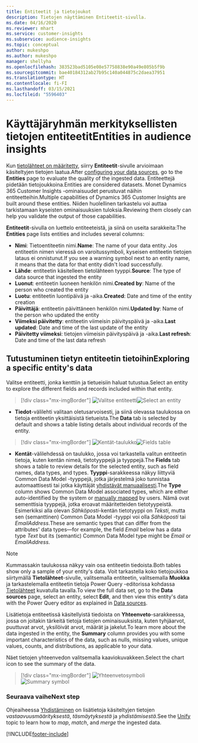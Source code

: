 ```yaml
---
title: Entiteetit ja tietojoukot
description: Tietojen näyttäminen Entiteetit-sivulla.
ms.date: 04/16/2020
ms.reviewer: mhart
ms.service: customer-insights
ms.subservice: audience-insights
ms.topic: conceptual
author: mukeshpo
ms.author: mukeshpo
manager: shellyha
ms.openlocfilehash: 383523bad5105e08e57758838e90a49e805b5f9b
ms.sourcegitcommit: bae40184312ab27b95c140a044875c2daea37951
ms.translationtype: HT
ms.contentlocale: fi-FI
ms.lasthandoff: 03/15/2021
ms.locfileid: "5596403"
---
```

# <a name="entities-in-audience-insights"></a><span data-ttu-id="28b2c-103">Käyttäjäryhmän merkityksellisten tietojen entiteetit</span><span class="sxs-lookup"><span data-stu-id="28b2c-103">Entities in audience insights</span></span>

<span data-ttu-id="28b2c-104">Kun [tietolähteet on määritetty](data-sources.md), siirry **Entiteetit**-sivulle arvioimaan käsiteltyjen tietojen laatua.</span><span class="sxs-lookup"><span data-stu-id="28b2c-104">After [configuring your data sources](data-sources.md), go to the **Entities** page to evaluate the quality of the ingested data.</span></span> <span data-ttu-id="28b2c-105">Entiteettejä pidetään tietojoukkoina.</span><span class="sxs-lookup"><span data-stu-id="28b2c-105">Entities are considered datasets.</span></span> <span data-ttu-id="28b2c-106">Monet Dynamics 365 Customer Insights -ominaisuudet perustuvat näihin entiteetteihin.</span><span class="sxs-lookup"><span data-stu-id="28b2c-106">Multiple capabilities of Dynamics 365 Customer Insights are built around these entities.</span></span> <span data-ttu-id="28b2c-107">Niiden huolellinen tarkastelu voi auttaa tarkistamaan kyseisten ominaisuuksien tuloksia.</span><span class="sxs-lookup"><span data-stu-id="28b2c-107">Reviewing them closely can help you validate the output of those capabilities.</span></span>

<span data-ttu-id="28b2c-108">**Entiteetit**-sivulla on luettelo entiteeteistä, ja siinä on useita sarakkeita:</span><span class="sxs-lookup"><span data-stu-id="28b2c-108">The **Entities** page lists entities and includes several columns:</span></span>

- <span data-ttu-id="28b2c-109">**Nimi**: Tietoentiteetin nimi.</span><span class="sxs-lookup"><span data-stu-id="28b2c-109">**Name**: The name of your data entity.</span></span> <span data-ttu-id="28b2c-110">Jos entiteetin nimen vieressä on varoitussymboli, kyseisen entiteetin tietojen lataus ei onnistunut.</span><span class="sxs-lookup"><span data-stu-id="28b2c-110">If you see a warning symbol next to an entity name, it means that the data for that entity didn't load successfully.</span></span>
- <span data-ttu-id="28b2c-111">**Lähde**: entiteetin käsitelleen tietolähteen tyyppi.</span><span class="sxs-lookup"><span data-stu-id="28b2c-111">**Source**: The type of data source that ingested the entity</span></span>
- <span data-ttu-id="28b2c-112">**Luonut**: entiteetin luoneen henkilön nimi.</span><span class="sxs-lookup"><span data-stu-id="28b2c-112">**Created by**: Name of the person who created the entity</span></span>
- <span data-ttu-id="28b2c-113">**Luotu**: entiteetin luontipäivä ja -aika.</span><span class="sxs-lookup"><span data-stu-id="28b2c-113">**Created**: Date and time of the entity creation</span></span>
- <span data-ttu-id="28b2c-114">**Päivittäjä**: entiteetin päivittäneen henkilön nimi.</span><span class="sxs-lookup"><span data-stu-id="28b2c-114">**Updated by**: Name of the person who updated the entity</span></span>
- <span data-ttu-id="28b2c-115">**Viimeksi päivitetty**: entiteetin viimeisin päivityspäivä ja -aika.</span><span class="sxs-lookup"><span data-stu-id="28b2c-115">**Last updated**: Date and time of the last update of the entity</span></span>
- <span data-ttu-id="28b2c-116">**Päivitetty viimeksi**: tietojen viimeisin päivityspäivä ja -aika.</span><span class="sxs-lookup"><span data-stu-id="28b2c-116">**Last refresh**: Date and time of the last data refresh</span></span>

## <a name="exploring-a-specific-entitys-data"></a><span data-ttu-id="28b2c-117">Tutustuminen tietyn entiteetin tietoihin</span><span class="sxs-lookup"><span data-stu-id="28b2c-117">Exploring a specific entity's data</span></span>

<span data-ttu-id="28b2c-118">Valitse entiteetti, jonka kenttiin ja tietueisiin haluat tutustua.</span><span class="sxs-lookup"><span data-stu-id="28b2c-118">Select an entity to explore the different fields and records included within that entity.</span></span>

> [!div class="mx-imgBorder"]
> <span data-ttu-id="28b2c-119">![Valitse entiteetti](media/data-manager-entities-data.png "Valitse entiteetti")</span><span class="sxs-lookup"><span data-stu-id="28b2c-119">![Select an entity](media/data-manager-entities-data.png "Select an entity")</span></span>

- <span data-ttu-id="28b2c-120">**Tiedot**-välilehti valitaan oletusarvoisesti, ja siinä olevassa taulukossa on tietoja entiteetin yksittäisistä tietueista.</span><span class="sxs-lookup"><span data-stu-id="28b2c-120">The **Data** tab is selected by default and shows a table listing details about individual records of the entity.</span></span>

> [!div class="mx-imgBorder"]
> <span data-ttu-id="28b2c-121">![Kentät-taulukko](media/data-manager-entities-fields.PNG "Kentät-taulukko")</span><span class="sxs-lookup"><span data-stu-id="28b2c-121">![Fields table](media/data-manager-entities-fields.PNG "Fields table")</span></span>

- <span data-ttu-id="28b2c-122">**Kentät**-välilehdessä on taulukko, jossa voi tarkastella valitun entiteetin tietoja, kuten kentän nimeä, tietotyyppejä ja tyyppejä.</span><span class="sxs-lookup"><span data-stu-id="28b2c-122">The **Fields** tab shows a table to review details for the selected entity, such as field names, data types, and types.</span></span> <span data-ttu-id="28b2c-123">**Tyyppi**-sarakkeessa näkyy liittyviä Common Data Model -tyyppejä, jotka järjestelmä joko tunnistaa automaattisesti tai jotka käyttäjät [yhdistävät manuaalisesti](map-entities.md).</span><span class="sxs-lookup"><span data-stu-id="28b2c-123">The **Type** column shows Common Data Model associated types, which are either auto-identified by the system or [manually mapped](map-entities.md) by users.</span></span> <span data-ttu-id="28b2c-124">Nämä ovat sementtisia tyyppejä, jotka eroavat määritetteiden tietotyypeistä. Esimerkiksi alla olevan *Sähköposti*-kentän tietotyyppi on *Teksti*, mutta sen (semanttinen) Common Data Model -tyyppi voi olla *Sähköposti* tai *EmailAddress*.</span><span class="sxs-lookup"><span data-stu-id="28b2c-124">These are semantic types that can differ from the attributes' data types—for example, the field *Email* below has a data type *Text* but its (semantic) Common Data Model type might be *Email* or *EmailAddress*.</span></span>

> [!NOTE]
> <span data-ttu-id="28b2c-125">Kummassakin taulukossa näkyy vain osa entiteetin tiedoista.</span><span class="sxs-lookup"><span data-stu-id="28b2c-125">Both tables show only a sample of your entity's data.</span></span> <span data-ttu-id="28b2c-126">Voit tarkastella koko tietojoukkoa siirtymällä **Tietolähteet**-sivulle, valitsemalla entiteetin, valitsemalla **Muokka** ja tarkastelemalla entiteetin tietoja Power Query -editorissa kohdassa [Tietolähteet](data-sources.md) kuvatulla tavalla.</span><span class="sxs-lookup"><span data-stu-id="28b2c-126">To view the full data set, go to the **Data sources** page, select an entity, select **Edit**, and then view this entity's data with the Power Query editor as explained in [Data sources](data-sources.md).</span></span>

<span data-ttu-id="28b2c-127">Lisätietoja entiteetissä käsitellyistä tiedoista on **Yhteenveto**-sarakkeessa, jossa on joitakin tärkeitä tietoja tietojen ominaisuuksista, kuten tyhjäarvot, puuttuvat arvot, yksilöivät arvot, määrät ja jakelut.</span><span class="sxs-lookup"><span data-stu-id="28b2c-127">To learn more about the data ingested in the entity, the **Summary** column provides you with some important characteristics of the data, such as nulls, missing values, unique values, counts, and distributions, as applicable to your data.</span></span>

<span data-ttu-id="28b2c-128">Näet tietojen yhteenvedon valitsemalla kaaviokuvakkeen.</span><span class="sxs-lookup"><span data-stu-id="28b2c-128">Select the chart icon to see the summary of the data.</span></span>

> [!div class="mx-imgBorder"]
> <span data-ttu-id="28b2c-129">![Yhteenvetosymboli](media/data-manager-entities-summary.png "Tietojen yhteenvetotaulukko")</span><span class="sxs-lookup"><span data-stu-id="28b2c-129">![Summary symbol](media/data-manager-entities-summary.png "Data summary table")</span></span>

### <a name="next-step"></a><span data-ttu-id="28b2c-130">Seuraava vaihe</span><span class="sxs-lookup"><span data-stu-id="28b2c-130">Next step</span></span>

<span data-ttu-id="28b2c-131">Ohjeaiheessa [Yhdistäminen](data-unification.md) on lisätietoja käsiteltyjen tietojen *vastaavuusmäärityksestä*, *täsmäytyksestä* ja *yhdistämisestä*.</span><span class="sxs-lookup"><span data-stu-id="28b2c-131">See the [Unify](data-unification.md) topic to learn how to *map*, *match*, and *merge* the ingested data.</span></span>


[!INCLUDE[footer-include](../includes/footer-banner.md)]